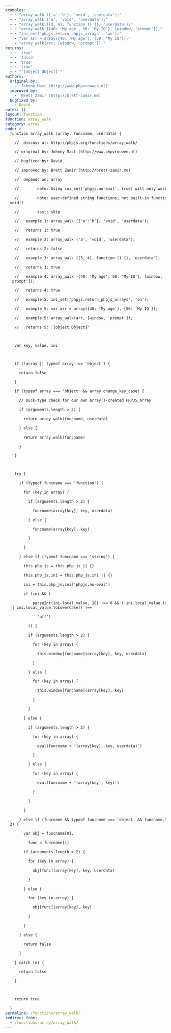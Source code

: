 ```yaml
---
examples:
  - - "array_walk ({'a':'b'}, 'void', 'userdata');"
  - - "array_walk ('a', 'void', 'userdata');"
  - - "array_walk ([3, 4], function () {}, 'userdata');"
  - - "array_walk ({40: 'My age', 50: 'My IQ'}, [window, 'prompt']);"
  - - "ini_set('phpjs.return_phpjs_arrays', 'on');"
    - "var arr = array({40: 'My age'}, {50: 'My IQ'});"
    - "array_walk(arr, [window, 'prompt']);"
returns:
  - - 'true'
  - - 'false'
  - - 'true'
  - - 'true'
  - - "'[object Object]'"
authors:
  original by:
    - 'Johnny Mast (http://www.phpvrouwen.nl)'
  improved by:
    - 'Brett Zamir (http://brett-zamir.me)'
  bugfixed by:
    - David
notes: []
layout: function
function: array_walk
category: array
code: >
  function array_walk (array, funcname, userdata) {

    //  discuss at: http://phpjs.org/functions/array_walk/

    // original by: Johnny Mast (http://www.phpvrouwen.nl)

    // bugfixed by: David

    // improved by: Brett Zamir (http://brett-zamir.me)

    //  depends on: array

    //        note: Using ini_set('phpjs.no-eval', true) will only work with

    //        note: user-defined string functions, not built-in functions like
  void()

    //        test: skip

    //   example 1: array_walk ({'a':'b'}, 'void', 'userdata');

    //   returns 1: true

    //   example 2: array_walk ('a', 'void', 'userdata');

    //   returns 2: false

    //   example 3: array_walk ([3, 4], function () {}, 'userdata');

    //   returns 3: true

    //   example 4: array_walk ({40: 'My age', 50: 'My IQ'}, [window,
  'prompt']);

    //   returns 4: true

    //   example 5: ini_set('phpjs.return_phpjs_arrays', 'on');

    //   example 5: var arr = array({40: 'My age'}, {50: 'My IQ'});

    //   example 5: array_walk(arr, [window, 'prompt']);

    //   returns 5: '[object Object]'



    var key, value, ini



    if (!array || typeof array !== 'object') {

      return false

    }

    if (typeof array === 'object' && array.change_key_case) {

      // Duck-type check for our own array()-created PHPJS_Array

      if (arguments.length > 2) {

        return array.walk(funcname, userdata)

      } else {

        return array.walk(funcname)

      }

    }



    try {

      if (typeof funcname === 'function') {

        for (key in array) {

          if (arguments.length > 2) {

            funcname(array[key], key, userdata)

          } else {

            funcname(array[key], key)

          }

        }

      } else if (typeof funcname === 'string') {

        this.php_js = this.php_js || {}

        this.php_js.ini = this.php_js.ini || {}

        ini = this.php_js.ini['phpjs.no-eval']

        if (ini && (

            parseInt(ini.local_value, 10) !== 0 && (!ini.local_value.toLowerCase
  || ini.local_value.toLowerCase() !==

              'off')

          )) {

          if (arguments.length > 2) {

            for (key in array) {

              this.window[funcname](array[key], key, userdata)

            }

          } else {

            for (key in array) {

              this.window[funcname](array[key], key)

            }

          }

        } else {

          if (arguments.length > 2) {

            for (key in array) {

              eval(funcname + '(array[key], key, userdata)')

            }

          } else {

            for (key in array) {

              eval(funcname + '(array[key], key)')

            }

          }

        }

      } else if (funcname && typeof funcname === 'object' && funcname.length ===
  2) {

        var obj = funcname[0],

          func = funcname[1]

        if (arguments.length > 2) {

          for (key in array) {

            obj[func](array[key], key, userdata)

          }

        } else {

          for (key in array) {

            obj[func](array[key], key)

          }

        }

      } else {

        return false

      }

    } catch (e) {

      return false

    }



    return true

  }
permalink: /functions/array_walk/
redirect_from:
  - /functions/array/array_walk/
---
```


<!-- WARNING! This file is auto generated by `npm run web:inject`, do not edit by hand -->
